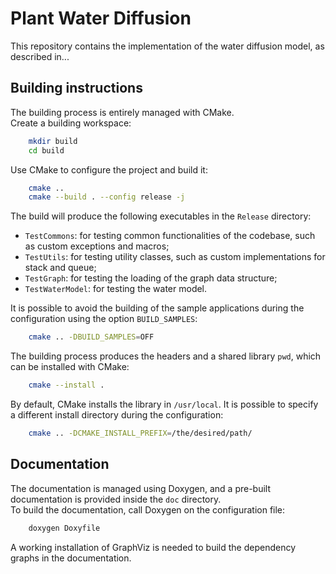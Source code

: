 # Plant Water Diffusion
This repository contains the implementation of the water diffusion model, as described
in...  


## Building instructions
The building process is entirely managed with CMake.  
Create a building workspace:
```sh
    mkdir build
    cd build
```
Use CMake to configure the project and build it:
```sh
    cmake ..
    cmake --build . --config release -j
```
The build will produce the following executables in the `Release` directory:
 - `TestCommons`: for testing common functionalities of the codebase, such as custom exceptions and macros;
 - `TestUtils`: for testing utility classes, such as custom implementations for stack and queue;
 - `TestGraph`: for testing the loading of the graph data structure;
 - `TestWaterModel`: for testing the water model.

It is possible to avoid the building of the sample applications during the configuration using the
option `BUILD_SAMPLES`:
```sh
    cmake .. -DBUILD_SAMPLES=OFF
```

The building process produces the headers and a shared library `pwd`, which can be installed with CMake:
```sh
    cmake --install .
```
By default, CMake installs the library in `/usr/local`. It is possible to specify a different install
directory during the configuration:
```sh
    cmake .. -DCMAKE_INSTALL_PREFIX=/the/desired/path/
```

## Documentation
The documentation is managed using Doxygen, and a pre-built documentation is provided inside the `doc`
directory.  
To build the documentation, call Doxygen on the configuration file:
```sh
    doxygen Doxyfile
```
A working installation of GraphViz is needed to build the dependency graphs in the documentation.